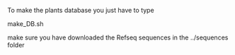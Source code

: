 
To make the plants database you just have to type

make\_DB.sh

make sure you have downloaded the Refseq sequences in the ../sequences folder
